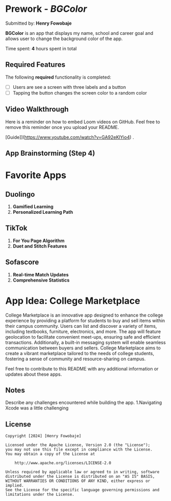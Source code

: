 # Prework - *BGColor*

Submitted by: **Henry Fowobaje**

**BGColor** is an app that displays my name, school and career goal and allows user to change the background color of the app.

Time spent: **4** hours spent in total

## Required Features

The following **required** functionality is completed:

- [ ] Users are see a screen with three labels and a button
- [ ] Tapping the button changes the screen color to a random color
 
## Video Walkthrough

Here is a reminder on how to embed Loom videos on GitHub. Feel free to remove this reminder once you upload your README. 

[Guide]](https://www.youtube.com/watch?v=GA92eKlYio4) .

## App Brainstorming (Step 4)
# Favorite Apps
## Duolingo
1. **Gamified Learning**
2. **Personalized Learning Path**

## TikTok
1. **For You Page Algorithm**
2. **Duet and Stitch Features**

## Sofascore
1. **Real-time Match Updates**
2. **Comprehensive Statistics**

# App Idea: College Marketplace
College Marketplace is an innovative app designed to enhance the college experience by providing a platform for students to buy and sell items within their campus community. Users can list and discover a variety of items, including textbooks, furniture, electronics, and more. The app will feature geolocation to facilitate convenient meet-ups, ensuring safe and efficient transactions. Additionally, a built-in messaging system will enable seamless communication between buyers and sellers. College Marketplace aims to create a vibrant marketplace tailored to the needs of college students, fostering a sense of community and resource-sharing on campus.

Feel free to contribute to this README with any additional information or updates about these apps.

## Notes

Describe any challenges encountered while building the app.
1.Navigating Xcode was a little challenging

## License

    Copyright [2024] [Henry Fowobaje]

    Licensed under the Apache License, Version 2.0 (the "License");
    you may not use this file except in compliance with the License.
    You may obtain a copy of the License at

        http://www.apache.org/licenses/LICENSE-2.0

    Unless required by applicable law or agreed to in writing, software
    distributed under the License is distributed on an "AS IS" BASIS,
    WITHOUT WARRANTIES OR CONDITIONS OF ANY KIND, either express or implied.
    See the License for the specific language governing permissions and
    limitations under the License.
